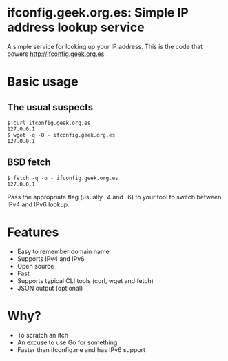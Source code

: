 ifconfig.geek.org.es: Simple IP address lookup service
======================================================

A simple service for looking up your IP address. This is the code that powers
http://ifconfig.geek.org.es

Basic usage
===========

The usual suspects
------------------
    $ curl ifconfig.geek.org.es
    127.0.0.1
    $ wget -q -O - ifconfig.geek.org.es
    127.0.0.1

BSD fetch
---------
    $ fetch -q -o - ifconfig.geek.org.es
    127.0.0.1

Pass the appropriate flag (usually -4 and -6) to your tool to switch between
IPv4 and IPv6 lookup.

Features
========
* Easy to remember domain name
* Supports IPv4 and IPv6
* Open source
* Fast
* Supports typical CLI tools (curl, wget and fetch)
* JSON output (optional)

Why?
====
* To scratch an itch
* An excuse to use Go for something
* Faster than ifconfig.me and has IPv6 support
